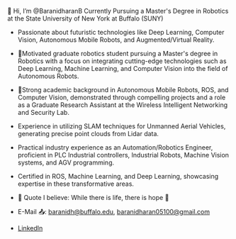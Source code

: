 👋 Hi, I’m @BaranidharanB
Currently Pursuing a Master's Degree in Robotics at the State University of New York at Buffalo (SUNY)

- Passionate about futuristic technologies like Deep Learning, Computer Vision, Autonomous Mobile Robots, and Augmented/Virtual Reality.

- 🎯Motivated graduate robotics student pursuing a Master's degree in Robotics with a focus on integrating cutting-edge technologies such as Deep Learning, Machine Learning, and Computer Vision into the field of Autonomous Robots.
- 🤖Strong academic background in Autonomous Mobile Robots, ROS, and Computer Vision, demonstrated through compelling projects and a role as a Graduate Research Assistant at the Wireless Intelligent Networking and Security Lab.
- Experience in utilizing SLAM techniques for Unmanned Aerial Vehicles, generating precise point clouds from Lidar data.
- Practical industry experience as an Automation/Robotics Engineer, proficient in PLC Industrial controllers, Industrial Robots, Machine Vision systems, and AGV programming.
- Certified in ROS, Machine Learning, and Deep Learning, showcasing expertise in these transformative areas.

- 💬 Quote I believe: While there is life, there is hope 🤞
  
- E-Mail 📤: baranidh@buffalo.edu, baranidharan05100@gmail.com
- [LinkedIn](https://www.linkedin.com/in/baranidharan-balasubramanian/)



